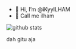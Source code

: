 - 👋 Hi, I’m @iKyyILHAM
- 👀 Call me ilham

![github stats]()

dah gitu aja
<!---
iKyyILHAM/iKyyILHAM is a ✨ special ✨ repository because its `README.md` (this file) appears on your GitHub profile.
You can click the Preview link to take a look at your changes.
--->
